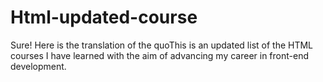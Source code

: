 # Html-updated-course
Sure! Here is the translation of the quoThis is an updated list of the HTML courses I have learned with the aim of advancing my career in front-end development.
